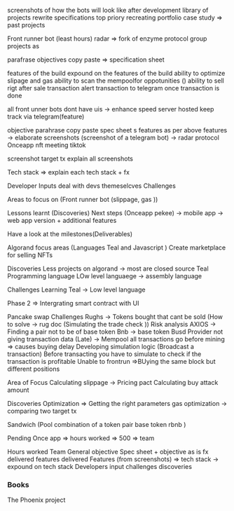 screenshots of  how the bots will look like after development
library of projects rewrite specifications 
top priory 
recreating portfolio 
case study => past projects 

Front runner bot (least hours)
radar => fork of enzyme protocol 
group projects as 

parafrase objectives 
copy paste => specification sheet


features of the build 
expound on the features of the build 
ability to optimize slipage and gas 
ability to scan the mempoolfor oppotunities ()
ability to sell rigt after sale transaction 
alert transaction to telegram once transaction is done


all front unner bots dont have uis -> enhance speed 
server hosted 
keep track via telegram(feature)



objective parahrase 
copy paste spec sheet s
features 
as per above features -> elaborate 
screenshots (screenshot of a telegram bot) -> radar protocol
Onceapp nft meeting tiktok

screenshot target tx 
explain all screenshots 


Tech stack => explain each tech stack + fx 


Developer Inputs
deal with devs themeselcves 
Challenges 

Areas to focus on (Front runner bot (slippage, gas ))

Lessons learnt (Discoveries)
Next steps (Onceapp pekee) -> mobile app -> web app version + additional features 

Have a look at the milestones(Deliverables)



Algorand focus areas (Languages Teal and Javascript )
Create marketplace for selling NFTs
 
 Discoveries 
Less projects on algorand -> most are closed source 
Teal Programming language  LOw level languaege -> assembly language 

Challenges 
Learning Teal -> Low level language 


Phase 2 => Intergrating smart contract with UI 


Pancake swap 
Challenges 
Rughs -> Tokens bought that cant be sold (How to solve -> rug doc (Simulating the trade check )) Risk analysis  AXIOS -> 
Finding a pair not to be of base token Bnb -> base token Busd 
Provider not giving transaction data (Late) -> Mempool all transactions go before mining 
 => causes buying delay
Developing simulation logic (Broadcast a transaction)
Before transacting you have to simulate to check if the transaction is profitable 
Unable to frontrun =>BUying the same block but different positions 

Area of Focus
Calculating slippage -> Pricing pact 
Calculating buy attack amount 

Discoveries 
Optimization => Getting the right parameters gas optimization 
 -> comparing two target tx 


Sandwich (Pool  combination of a token pair base token rbnb )




Pending 
Once app => hours worked  => 500 
            => team 


Hours worked
Team 
General objective 
Spec sheet + objective as is 
        fx delivered
features delivered
Features (from screenshots) => 
tech stack -> expound on tech stack 
Developers input
challenges 
discoveries 
### Books
The Phoenix project
